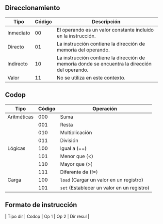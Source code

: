 ## Direccionamiento

| Tipo        | Código | Descripción                                                                                                 |
|-------------|--------|--------------------------------------------------------------------------------------------------------------|
| Inmediato   | 00     | El operando es un valor constante incluido en la instrucción.                                           |
| Directo     | 01     | La instrucción contiene la dirección de memoria del operando.                                               |
| Indirecto   | 10     | La instrucción contiene la dirección de memoria donde se encuentra la dirección del operando.              |
| Valor       | 11     | No se utiliza en este contexto.                                                                           |

## Codop

| Tipo        | Código  | Operación                                   |
|-------------|-------- |-------------------------------------------- |
| Aritméticas | 000     | Suma                                       |
|             | 001     | Resta                                      |
|             | 010     | Multiplicación                             |
|             | 011     | División                                   |
| Lógicas     | 100     | Igual a (==)                               |
|             | 101     | Menor que (<)                              |
|             | 110     | Mayor que (>)                              |
|             | 111     | Diferente de (!=)                          |
| Carga       | 100     | `load` (Cargar un valor en un registro)    |
|             | 101     | `set` (Establecer un valor en un registro) |

## Formato de instrucción

| Tipo dir | Codop | Op 1 | Op 2 | Dir resul |

